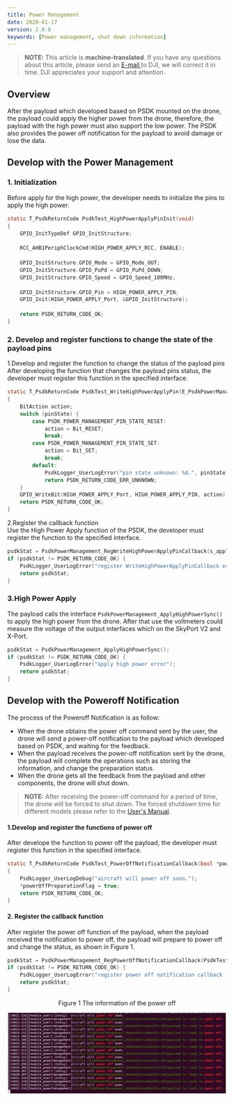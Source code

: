 ```yaml
---
title: Power Management
date: 2020-01-17
version: 2.0.0
keywords: [Power management, shut down information]
---
```

> **NOTE:** This article is **machine-translated**. If you have any questions about this article, please send an <a href="mailto:dev@dji.com">E-mail </a>to DJI, we will correct it in time. DJI appreciates your support and attention.

## Overview
After the payload which developed based on PSDK mounted on the drone, the payload could apply the higher power from the drone, therefore, the payload with the high power must also support the low power. The PSDK also provides the power off notification for the payload to avoid damage or lose the data.

## Develop with the Power Management
### 1. Initialization  
Before apply for the high power, the developer needs to initialize the pins to apply the high power.

```c
static T_PsdkReturnCode PsdkTest_HighPowerApplyPinInit(void)
{
    GPIO_InitTypeDef GPIO_InitStructure;

    RCC_AHB1PeriphClockCmd(HIGH_POWER_APPLY_RCC, ENABLE);

    GPIO_InitStructure.GPIO_Mode = GPIO_Mode_OUT;
    GPIO_InitStructure.GPIO_PuPd = GPIO_PuPd_DOWN;
    GPIO_InitStructure.GPIO_Speed = GPIO_Speed_100MHz;

    GPIO_InitStructure.GPIO_Pin = HIGH_POWER_APPLY_PIN;
    GPIO_Init(HIGH_POWER_APPLY_Port, &GPIO_InitStructure);

    return PSDK_RETURN_CODE_OK;
}
```

### 2. Develop and register functions to change the state of the payload pins
1.Develop and register the function to change the status of the payload pins     
After developing the function that changes the payload pins status, the developer must register this function in the specified interface.    

```c
static T_PsdkReturnCode PsdkTest_WriteHighPowerApplyPin(E_PsdkPowerManagementPinState pinState)
{
    BitAction action;
    switch (pinState) {
        case PSDK_POWER_MANAGEMENT_PIN_STATE_RESET:
            action = Bit_RESET;
            break;
        case PSDK_POWER_MANAGEMENT_PIN_STATE_SET:
            action = Bit_SET;
            break;
        default:
            PsdkLogger_UserLogError("pin state unknown: %d.", pinState);
            return PSDK_RETURN_CODE_ERR_UNKNOWN;
    }
    GPIO_WriteBit(HIGH_POWER_APPLY_Port, HIGH_POWER_APPLY_PIN, action);
    return PSDK_RETURN_CODE_OK;
}
```

2.Register the callback function      
Use the High Power Apply function of the PSDK, the developer must register the function to the specified interface.

```c
psdkStat = PsdkPowerManagement_RegWriteHighPowerApplyPinCallback(s_applyHighPowerHandler.pinWrite);
if (psdkStat != PSDK_RETURN_CODE_OK) {
    PsdkLogger_UserLogError("register WriteHighPowerApplyPinCallback error.");
    return psdkStat;
}
```

### 3.High Power Apply
The payload calls the interface `PsdkPowerManagement_ApplyHighPowerSync()` to apply the high power from the drone. After that use the voltmeters could measure the voltage of the output interfaces which on the SkyPort V2 and X-Port.

```c
psdkStat = PsdkPowerManagement_ApplyHighPowerSync();
if (psdkStat != PSDK_RETURN_CODE_OK) {
    PsdkLogger_UserLogError("apply high power error");
    return psdkStat;
}
```

## Develop with the Poweroff Notification

The process of the Poweroff Notification is as follow:
* When the drone obtains the power off command sent by the user, the drone will send a power-off notification to the payload which developed based on PSDK, and waiting for the feedback.
* When the payload receives the power-off notification sent by the drone, the payload will complete the operations such as storing the information, and change the preparation status.
* When the drone gets all the feedback from the payload and other components, the drone will shut down.

>**NOTE:** After receiving the power-off command for a period of time, the drone will be forced to shut down. The forced shutdown time for different models please refer to the <a href="https://www.dji.com/cn/products/enterprise?site=brandsite&from=nav#drones">User's Manual</a>.

#### 1.Develop and register the functions of power off  
After develope the function to power off the payload, the developer must register this function in the specified interface.    

```c
static T_PsdkReturnCode PsdkTest_PowerOffNotificationCallback(bool *powerOffPreparationFlag)
{
    PsdkLogger_UserLogDebug("aircraft will power off soon.");
    *powerOffPreparationFlag = true;
    return PSDK_RETURN_CODE_OK;
}
```

#### 2. Register the callback function        
After register the power off function of the payload, when the payload received the notification to power off, the payload will prepare to power off and change the status, as shown in Figure 1.

```c
psdkStat = PsdkPowerManagement_RegPowerOffNotificationCallback(PsdkTest_PowerOffNotificationCallback);
if (psdkStat != PSDK_RETURN_CODE_OK) {
    PsdkLogger_UserLogError("register power off notification callback function error");
    return psdkStat;
}
```

<div>
<div style="text-align: center"><p>Figure 1 The information of the power off</p>
</div>
<div style="text-align: center"><p><span>
      <img src="../images/power_off_notification.png" width="500" alt/></span></p>
</div></div>
 